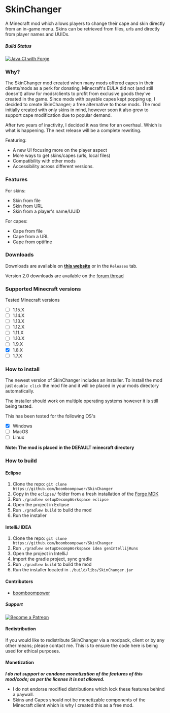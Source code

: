 # SkinChanger
A Minecraft mod which allows players to change their cape and skin directly from an in-game menu. Skins can be retrieved from files, urls and directly from player names and UUIDs.

##### Build Status
[![Java CI with Forge](https://github.com/boomboompower/SkinChanger/workflows/Java%20CI%20with%20Forge/badge.svg)](https://github.com/boomboompower/SkinChanger/actions)

### Why?
The SkinChanger mod created when many mods offered capes in their clients/mods as a perk for donating. Minecraft's EULA did not (and still doesn't) allow for mods/clients to profit from exclusive goods they've created in the game. Since mods with payable capes kept popping up, I decided to create SkinChanger; a free alternative to those mods. The mod initially created with only skins in mind, however soon it also grew to support cape modification due to popular demand. 

After two years of inactivity, I decided it was time for an overhaul. Which is what is happening. The next release will be a complete rewriting.

Featuring:
* A new UI focusing more on the player aspect
* More ways to get skins/capes (urls, local files)
* Compatibility with other mods
* Accessibility across different versions.

### Features
For skins: 
* Skin from file
* Skin from URL
* Skin from a player's name/UUID

For capes: 
* Cape from file
* Cape from a URL
* Cape from optifine

### Downloads
Downloads are available on **[this website](https://mods.boomy.wtf/#skinchanger)** or in the `Releases` tab.

Version 2.0 downloads are available on the [forum thread](https://hypixel.net/threads/1244732/)

### Supported Minecraft versions
Tested Minecraft versions

- [ ] 1.15.X
- [ ] 1.14.X
- [ ] 1.13.X
- [ ] 1.12.X
- [ ] 1.11.X
- [ ] 1.10.X
- [ ] 1.9.X
- [x] 1.8.X
- [ ] 1.7.X

### How to install
The newest version of SkinChanger includes an installer. To install the mod just `double click` the mod file and it will be placed in your mods directory automatically. 

The installer should work on multiple operating systems however it is still being tested.

This has been tested for the following OS's
- [x] Windows
- [ ] MacOS
- [ ] Linux

**Note: The mod is placed in the DEFAULT minecraft directory**

### How to build

#### Eclipse
1. Clone the repo: `git clone https://github.com/boomboompower/SkinChanger`
2. Copy in the `eclipse/` folder from a fresh installation of the [Forge MDK](http://files.minecraftforge.net)
3. Run `./gradlew setupDecompWorkspace eclipse`
4. Open the project in Eclipse
5. Run `./gradlew build` to build the mod
6. Run the installer

#### IntelliJ IDEA
1.  Clone the repo: `git clone
    https://github.com/boomboompower/SkinChanger`
2. Run `./gradlew setupDecompWorkspace idea genIntellijRuns`
3. Open the project in IntelliJ
4. Import the gradle project, sync gradle
5. Run `./gradlew build` to build the mod
6. Run the installer located in `./build/libs/SkinChanger.jar`

#### Contributors
* [boomboompower](https://github.com/boomboompower)

##### Support
[![Become a Patreon](https://c5.patreon.com/external/logo/become_a_patron_button.png)](https://www.patreon.com/boomboompower)

#### Redistribution
If you would like to redistribute SkinChanger via a modpack, client or by any other means; please contact me. This is to ensure the code here is being used for ethical purposes.

#### Monetization
***I do not support or condone monetization of the features of this mod/code; as per the license it is not allowed.***

* I do not endorse modified distributions which lock these features behind a paywall. 
* Skins and Capes should not be monetizable components of the Minecraft client which is why I created this as a free mod.
